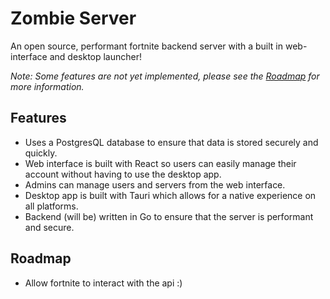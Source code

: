 # Zombie Server

An open source, performant fortnite backend server with a built in web-interface and desktop launcher!

_Note: Some features are not yet implemented, please see the [Roadmap](#roadmap) for more information._

## Features

- Uses a PostgresQL database to ensure that data is stored securely and quickly.
- Web interface is built with React so users can easily manage their account without having to use the desktop app.
- Admins can manage users and servers from the web interface.
- Desktop app is built with Tauri which allows for a native experience on all platforms.
- Backend (will be) written in Go to ensure that the server is performant and secure.

## Roadmap

- Allow fortnite to interact with the api :)
